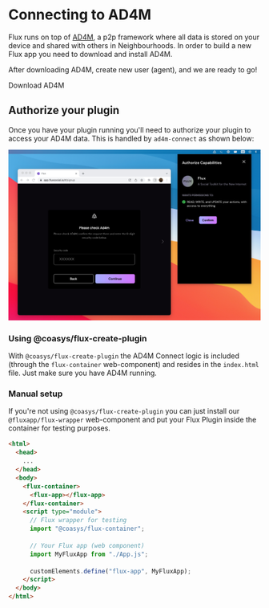 # Connecting to AD4M

Flux runs on top of [AD4M](https://ad4m.dev), a p2p framework where all data is stored on your device and shared with others in Neighbourhoods. In order to build a new Flux app you need to download and install AD4M.

After downloading AD4M, create new user (agent), and we are ready to go!

<j-button href="https://ad4m.dev/download" variant="primary">Download AD4M</j-button>

## Authorize your plugin

Once you have your plugin running you'll need to authorize your plugin to access your AD4M data. This is handled by `ad4m-connect` as shown below:

![AD4m Launcher](../../assets/ad4m-launcher.jpg)

### Using @coasys/flux-create-plugin

With `@coasys/flux-create-plugin` the AD4M Connect logic is included (through the `flux-container` web-component) and resides in the `index.html` file. Just make sure you have AD4M running.

### Manual setup

If you're not using `@coasys/flux-create-plugin` you can just install our `@fluxapp/flux-wrapper` web-component and put your Flux Plugin inside the container for testing purposes.

```html
<html>
  <head>
    ...
  </head>
  <body>
    <flux-container>
      <flux-app></flux-app>
    </flux-container>
    <script type="module">
      // Flux wrapper for testing
      import "@coasys/flux-container";

      // Your Flux app (web component)
      import MyFluxApp from "./App.js";

      customElements.define("flux-app", MyFluxApp);
    </script>
  </body>
</html>
```
